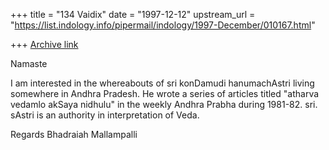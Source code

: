 +++
title = "134 Vaidix"
date = "1997-12-12"
upstream_url = "https://list.indology.info/pipermail/indology/1997-December/010167.html"

+++
[Archive link](https://list.indology.info/pipermail/indology/1997-December/010167.html)

Namaste

I am interested in the whereabouts of sri konDamudi hanumachAstri living
somewhere in Andhra Pradesh.  He wrote a series of articles  titled "atharva
vedamlo akSaya nidhulu" in the weekly Andhra Prabha during 1981-82.  sri.
sAstri is an authority in interpretation of Veda.

Regards
Bhadraiah Mallampalli



